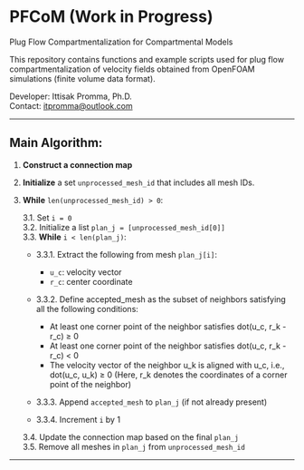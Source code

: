 # PFCoM (Work in Progress)
Plug Flow Compartmentalization for Compartmental Models


This repository contains functions and example scripts used for plug flow compartmentalization of velocity fields obtained from OpenFOAM simulations (finite volume data format).

Developer: Ittisak Promma, Ph.D.\
Contact: itpromma@outlook.com

---
## Main Algorithm:

1. **Construct a connection map**

2. **Initialize** a set `unprocessed_mesh_id` that includes all mesh IDs.

3. **While** `len(unprocessed_mesh_id) > 0`:

   3.1. Set `i = 0`\
   3.2. Initialize a list `plan_j = [unprocessed_mesh_id[0]]`\
   3.3. **While** `i < len(plan_j)`:

   - 3.3.1. Extract the following from mesh `plan_j[i]`:
     - `u_c`: velocity vector
     - `r_c`: center coordinate

   - 3.3.2. Define accepted_mesh as the subset of neighbors satisfying all the following conditions:
        - At least one corner point of the neighbor satisfies dot(u_c, r_k - r_c) ≥ 0
        - At least one corner point of the neighbor satisfies dot(u_c, r_k - r_c) < 0
        - The velocity vector of the neighbor u_k is aligned with u_c, i.e., dot(u_c, u_k) ≥ 0
        (Here, r_k denotes the coordinates of a corner point of the neighbor)

   - 3.3.3. Append `accepted_mesh` to `plan_j` (if not already present) 
   - 3.3.4. Increment `i` by 1

    3.4. Update the connection map based on the final `plan_j`\
    3.5. Remove all meshes in `plan_j` from `unprocessed_mesh_id`
---

